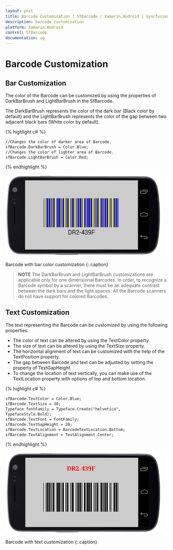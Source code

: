 ```yaml
---
layout: post
title: Barcode Customization | SfBarcode | Xamarin.Android | Syncfusion
description: barcode customization
platform: Xamarin.Android
control: SfBarcode
documentation: ug
---
```


# Barcode Customization

## Bar Customization

The color of the Barcode can be customized by using the properties of DarkBarBrush and LightBarBrush in the SfBarcode. 

The DarkBarBrush represents the color of the dark bar (Black color by default) and the LightBarBrush represents the color of the gap between two adjacent black bars (White color by default).


{% highlight c# %}

    //Changes the color of darker area of Barcode.
    sfBarcode.DarkBarBrush = Color.Blue;
    //Changes the color of lighter area of Barcode.
    sfBarcode.LightBarBrush = Color.Red;

{% endhighlight %}

![](Barcode-Customization_images/Barcode-Customization_img1.png)  
                               
Barcode with bar color customization
{:.caption}

>**NOTE** The DarkBarBrush and LightBarBrush customizations are applicable only for one dimensional Barcodes. In order, to recognize a Barcode symbol by a scanner, there must be an adequate contrast between the dark bars and the light spaces. All the Barcode scanners do not have support for colored Barcodes.



## Text Customization

The text representing the Barcode can be customized by using the following properties.

* The color of text can be altered by using the TextColor property.
* The size of text can be altered by using the TextSize property.
* The horizontal alignment of text can be customized with the help of the TextPosition property.
* The gap between Barcode and text can be adjusted by setting the property of TextGapHeight.
* To change the location of text vertically, you can make use of the TextLocation property with options of top and bottom location.

{% highlight c# %}

    sfBarcode.TextColor = Color.Blue;
    sfBarcode.TextSize = 30;
    Typeface fontFamily = Typeface.Create("helvetica", TypefaceStyle.Bold);
    sfBarcode.TextFont = fontFamily;
    sfBarcode.TextGapHeight = 20;
    sfBarcode.TextLocation = BarcodeTextLocation.Bottom;
    sfBarcode.TextAlignment = TextAlignment.Center;

{% endhighlight %}

![](Barcode-Customization_images/Barcode-Customization_img3.png)
                                                          
Barcode with text customization
{:.caption}

